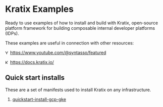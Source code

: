 # Kratix Examples
Ready to use examples of how to install and build with Kratix,
open-source platform framework for building composable internal developer platforms (IDPs).

These examples are useful in connection with other resources:

<img src="https://upload.wikimedia.org/wikipedia/commons/e/ef/Youtube_logo.png" alt="YouTube" height="12"/> https://www.youtube.com/@syntasso/featured

<img src="https://static.wixstatic.com/media/c19a32_2812933a16ff4e1b83733894d6b09d14~mv2.png/v1/fill/w_218,h_40,al_c,q_85,usm_0.66_1.00_0.01,enc_auto/kratix-purple-io.png" alt="Kratix" height="12"/> https://docs.kratix.io/

## Quick start installs

These are a set of manifests used to install Kratix on any infrastructure.

1. [quickstart-install-gcp-gke](./quickstart-install-gcp-gke/)
